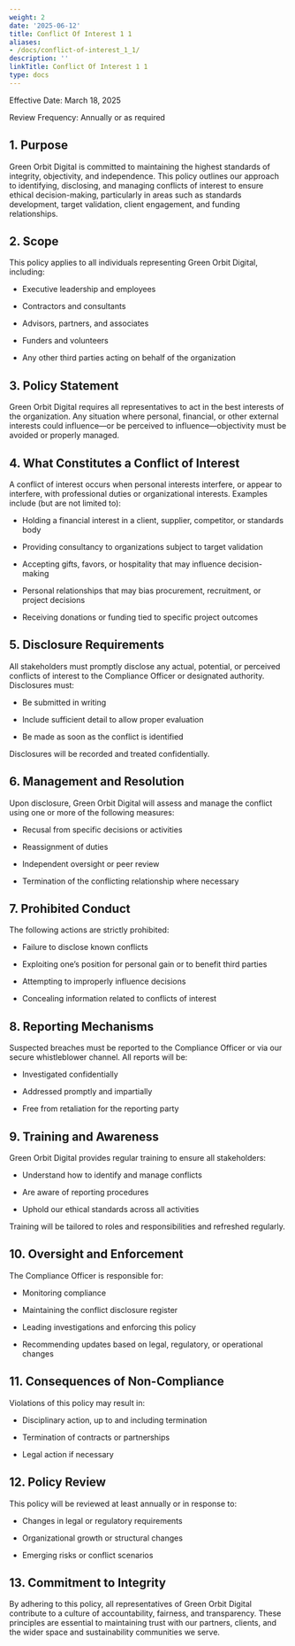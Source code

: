 ```yaml
---
weight: 2
date: '2025-06-12'
title: Conflict Of Interest 1 1
aliases:
- /docs/conflict-of-interest_1_1/
description: ''
linkTitle: Conflict Of Interest 1 1
type: docs
---
```


Effective Date: March 18, 2025

Review Frequency: Annually or as required

## 1. Purpose

Green Orbit Digital is committed to maintaining the highest standards of integrity, objectivity, and independence. This policy outlines our approach to identifying, disclosing, and managing conflicts of interest to ensure ethical decision-making, particularly in areas such as standards development, target validation, client engagement, and funding relationships.

## 2. Scope

This policy applies to all individuals representing Green Orbit Digital, including:

- Executive leadership and employees

- Contractors and consultants

- Advisors, partners, and associates

- Funders and volunteers

- Any other third parties acting on behalf of the organization

## 3. Policy Statement

Green Orbit Digital requires all representatives to act in the best interests of the organization. Any situation where personal, financial, or other external interests could influence—or be perceived to influence—objectivity must be avoided or properly managed.

## 4. What Constitutes a Conflict of Interest

A conflict of interest occurs when personal interests interfere, or appear to interfere, with professional duties or organizational interests. Examples include (but are not limited to):

- Holding a financial interest in a client, supplier, competitor, or standards body

- Providing consultancy to organizations subject to target validation

- Accepting gifts, favors, or hospitality that may influence decision-making

- Personal relationships that may bias procurement, recruitment, or project decisions

- Receiving donations or funding tied to specific project outcomes

## 5. Disclosure Requirements

All stakeholders must promptly disclose any actual, potential, or perceived conflicts of interest to the Compliance Officer or designated authority. Disclosures must:

- Be submitted in writing

- Include sufficient detail to allow proper evaluation

- Be made as soon as the conflict is identified

Disclosures will be recorded and treated confidentially.

## 6. Management and Resolution

Upon disclosure, Green Orbit Digital will assess and manage the conflict using one or more of the following measures:

- Recusal from specific decisions or activities

- Reassignment of duties

- Independent oversight or peer review

- Termination of the conflicting relationship where necessary

## 7. Prohibited Conduct

The following actions are strictly prohibited:

- Failure to disclose known conflicts

- Exploiting one’s position for personal gain or to benefit third parties

- Attempting to improperly influence decisions

- Concealing information related to conflicts of interest

## 8. Reporting Mechanisms

Suspected breaches must be reported to the Compliance Officer or via our secure whistleblower channel. All reports will be:

- Investigated confidentially

- Addressed promptly and impartially

- Free from retaliation for the reporting party

## 9. Training and Awareness

Green Orbit Digital provides regular training to ensure all stakeholders:

- Understand how to identify and manage conflicts

- Are aware of reporting procedures

- Uphold our ethical standards across all activities

Training will be tailored to roles and responsibilities and refreshed regularly.

## 10. Oversight and Enforcement

The Compliance Officer is responsible for:

- Monitoring compliance

- Maintaining the conflict disclosure register

- Leading investigations and enforcing this policy

- Recommending updates based on legal, regulatory, or operational changes

## 11. Consequences of Non-Compliance

Violations of this policy may result in:

- Disciplinary action, up to and including termination

- Termination of contracts or partnerships

- Legal action if necessary

## 12. Policy Review

This policy will be reviewed at least annually or in response to:

- Changes in legal or regulatory requirements

- Organizational growth or structural changes

- Emerging risks or conflict scenarios

## 13. Commitment to Integrity

By adhering to this policy, all representatives of Green Orbit Digital contribute to a culture of accountability, fairness, and transparency. These principles are essential to maintaining trust with our partners, clients, and the wider space and sustainability communities we serve.
